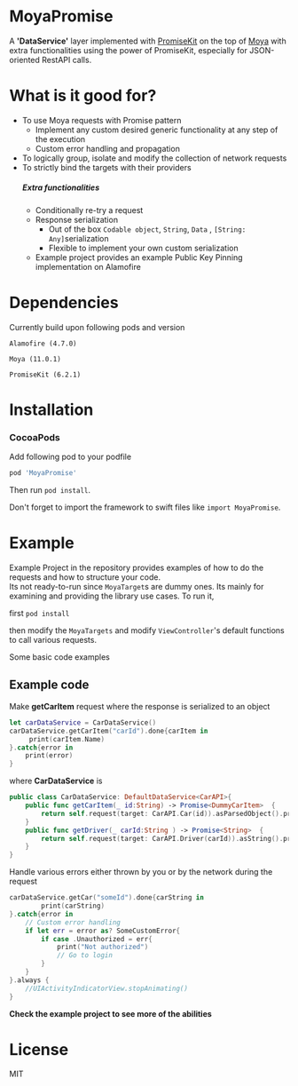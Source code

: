 # MoyaPromise

A **'DataService'** layer implemented with [PromiseKit] on the top of [Moya] with extra functionalities using the power of PromiseKit, especially for JSON-oriented RestAPI calls. 

# What is it good for?
  - To use Moya requests with Promise pattern
    * Implement any custom desired generic functionality at any step of the execution
    * Custom error handling and propagation
  - To logically group, isolate and modify the collection of network requests
  - To strictly bind the targets with their providers
    ##### Extra functionalities
    - Conditionally re-try a request
    - Response serialization
      * Out of the box `Codable object`, `String`, `Data` , `[String: Any]`serialization
      * Flexible to implement your own custom serialization
    - Example project provides an example Public Key Pinning implementation on Alamofire 

# Dependencies

Currently build upon following pods and version 

`Alamofire (4.7.0)`

`Moya (11.0.1)`

`PromiseKit (6.2.1)`

# Installation
### CocoaPods

Add following pod to your podfile

```rb
pod 'MoyaPromise'
```

Then run `pod install`.

Don't forget to
import the framework to swift files like `import MoyaPromise`.

# Example

Example Project in the repository provides examples of how to do the requests and how to structure your code.  
Its not ready-to-run since `MoyaTarget`s are dummy ones. Its mainly for examining and providing the library use cases. To run it,

first `pod install`

then modify the `MoyaTargets` and modify `ViewController`'s default functions to call various requests.



Some basic code examples

## Example code

Make **getCarItem** request where the response is serialized to an object
```swift
let carDataService = CarDataService()
carDataService.getCarItem("carId").done{carItem in
     print(carItem.Name)
}.catch{error in
    print(error)
}
```

where **CarDataService** is
```swift
public class CarDataService: DefaultDataService<CarAPI>{
    public func getCarItem(_ id:String) -> Promise<DummyCarItem>  {
        return self.request(target: CarAPI.Car(id)).asParsedObject().promise
    }
    public func getDriver(_ carId:String ) -> Promise<String>  {
        return self.request(target: CarAPI.Driver(carId)).asString().promise
    }
}
```
Handle various errors either thrown by you or by the network during the request
```swift
carDataService.getCar("someId").done{carString in
        print(carString)
}.catch{error in
    // Custom error handling
    if let err = error as? SomeCustomError{
        if case .Unauthorized = err{
            print("Not authorized")
            // Go to login
        }
    }
}.always {
    //UIActivityIndicatorView.stopAnimating()
}
```

**Check the example project to see more of the abilities**

# License
MIT

[Moya]: <https://github.com/Moya/Moya>
[PromiseKit]: <https://github.com/mxcl/PromiseKit>
